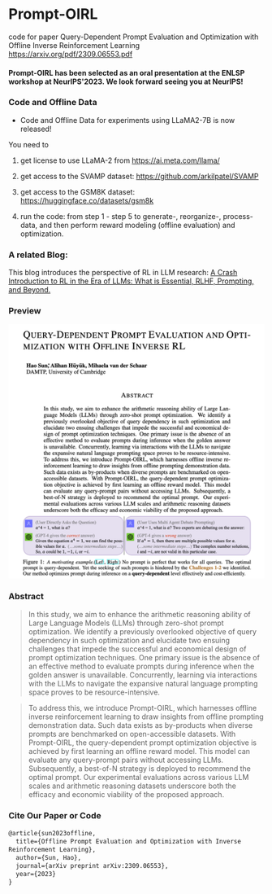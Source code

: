 # Prompt-OIRL
code for paper Query-Dependent Prompt Evaluation and Optimization with Offline Inverse Reinforcement Learning
https://arxiv.org/pdf/2309.06553.pdf 

#### Prompt-OIRL has been selected as an oral presentation at the ENLSP workshop at NeurIPS'2023. We look forward seeing you at NeurIPS!

### Code and Offline Data
- Code and Offline Data for experiments using LLaMA2-7B is now released!

You need to 

1. get license to use LLaMA-2 from https://ai.meta.com/llama/

2. get access to the SVAMP dataset: https://github.com/arkilpatel/SVAMP

3. get access to the GSM8K dataset: https://huggingface.co/datasets/gsm8k

3. run the code: from step 1 - step 5 to generate-, reorganize-, process- data, and then perform reward modeling (offline evaluation) and optimization.


### A related Blog:
This blog introduces the perspective of RL in LLM research:
[A Crash Introduction to RL in the Era of LLMs: What is Essential, RLHF, Prompting, and Beyond.](https://holaris.notion.site/A-Crash-Introduction-to-RL-in-the-Era-of-LLMs-What-is-Essential-RLHF-Prompting-and-Beyond-cbe9af5aa722488b9aade4de6ab9c565?pvs=4)

### Preview

![Image](Prompt_OIRL_preview.png)

### Abstract 

> In this study, we aim to enhance the arithmetic reasoning ability of Large Language Models (LLMs) through zero-shot prompt optimization. We identify a previously overlooked objective of query dependency in such optimization and elucidate two ensuing challenges that impede the successful and economical design of prompt optimization techniques. One primary issue is the absence of an effective method to evaluate prompts during inference when the golden answer is unavailable. Concurrently, learning via interactions with the LLMs to navigate the expansive natural language prompting space proves to be resource-intensive.

> To address this, we introduce Prompt-OIRL, which harnesses offline inverse reinforcement learning to draw insights from offline prompting demonstration data. Such data exists as by-products when diverse prompts are benchmarked on open-accessible datasets. With Prompt-OIRL, the query-dependent prompt optimization objective is achieved by first learning an offline reward model. This model can evaluate any query-prompt pairs without accessing LLMs. Subsequently, a best-of-N strategy is deployed to recommend the optimal prompt. Our experimental evaluations across various LLM scales and arithmetic reasoning datasets underscore both the efficacy and economic viability of the proposed approach.

### Cite Our Paper or Code

```
@article{sun2023offline,
  title={Offline Prompt Evaluation and Optimization with Inverse Reinforcement Learning},
  author={Sun, Hao},
  journal={arXiv preprint arXiv:2309.06553},
  year={2023}
}
